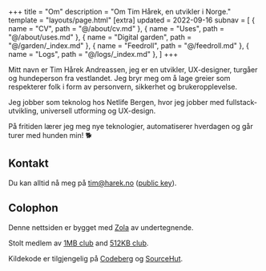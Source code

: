 +++
title = "Om"
description = "Om Tim Hårek, en utvikler i Norge."
template = "layouts/page.html"
[extra]
updated = 2022-09-16
subnav = [
  { name = "CV", path = "@/about/cv.md" },
  { name = "Uses", path = "@/about/uses.md" },
  { name = "Digital garden", path = "@/garden/_index.md" },
  { name = "Feedroll", path = "@/feedroll.md" },
  { name = "Logs", path = "@/logs/_index.md" },
]
+++

Mitt navn er Tim Hårek Andreassen, jeg er en utvikler, UX-designer, turgåer og
hundeperson fra vestlandet. Jeg bryr meg om å lage greier som respekterer folk i
form av personvern, sikkerhet og brukeropplevelse.

Jeg jobber som teknolog hos Netlife Bergen, hvor jeg jobber med
fullstack-utvikling, universell utforming og UX-design.

På fritiden lærer jeg meg nye teknologier, automatiserer hverdagen og går turer
med hunden min! 🐕

## Kontakt

Du kan alltid nå meg på <a href="mailto:tim@harek.no" rel="me">tim@harek.no</a>
([public key](@/connect/key.md)).

## Colophon

Denne nettsiden er bygget med [Zola][zola] av undertegnende.

Stolt medlem av [1MB club][1mb] and [512KB club][512kb].

Kildekode er tilgjengelig på [Codeberg][codeberg] og [SourceHut][sourcehut].

[1984]: https://1984hosting.com
[zola]: https://getzola.org
[1mb]: https://1mb.club
[512kb]: https://512kb.club
[codeberg]: https://codeberg.org/timharek/timharek.no
[sourcehut]: https://git.sr.ht/~timharek/timharek.no
